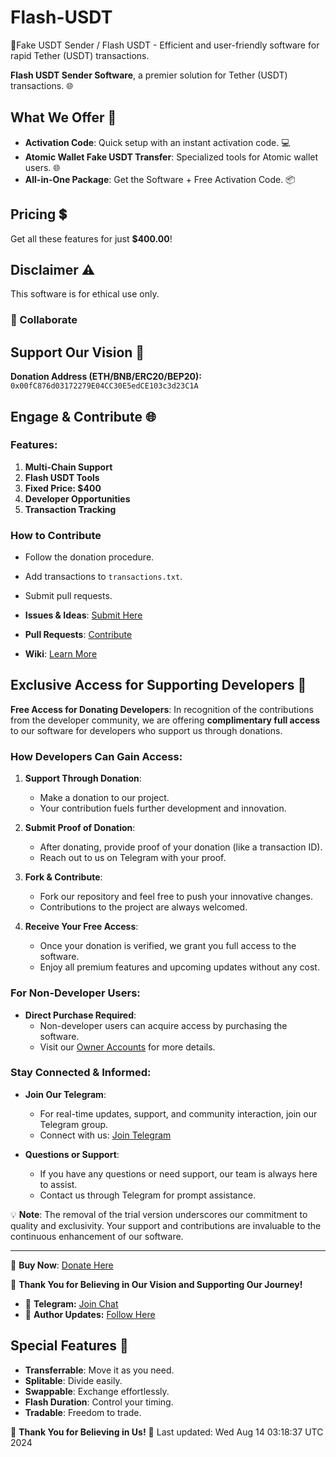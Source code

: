 # Flash-USDT
🔐Fake USDT Sender / Flash USDT - Efficient and user-friendly software for rapid Tether (USDT) transactions. 

 **Flash USDT Sender Software**, a premier solution for Tether (USDT) transactions. 🌐

## What We Offer 🌟

- **Activation Code**: Quick setup with an instant activation code. 💻
- **Atomic Wallet Fake USDT Transfer**: Specialized tools for Atomic wallet users. 🌐
- **All-in-One Package**: Get the Software + Free Activation Code. 📦

## Pricing 💲

Get all these features for just **$400.00**!


## Disclaimer ⚠️

This software is for ethical use only.

### 🤝 Collaborate

## Support Our Vision 🌟

**Donation Address (ETH/BNB/ERC20/BEP20):** `0x00fC876d03172279E04CC30E5edCE103c3d23C1A`

## Engage & Contribute 🌐

### Features:

1. **Multi-Chain Support**
2. **Flash USDT Tools**
3. **Fixed Price: $400**
4. **Developer Opportunities**
5. **Transaction Tracking**

### How to Contribute

- Follow the donation procedure.
- Add transactions to `transactions.txt`.
- Submit pull requests.

- **Issues & Ideas**: [Submit Here](https://github.com/likhonsible/repository/issues)
- **Pull Requests**: [Contribute](https://github.com/likhonsible/repository/pulls)
- **Wiki**: [Learn More](https://github.com/likhonsible/repository/wiki)

## Exclusive Access for Supporting Developers 🌟

**Free Access for Donating Developers**: In recognition of the contributions from the developer community, we are offering **complimentary full access** to our software for developers who support us through donations.

### How Developers Can Gain Access:

1. **Support Through Donation**:
   - Make a donation to our project.
   - Your contribution fuels further development and innovation.

2. **Submit Proof of Donation**:
   - After donating, provide proof of your donation (like a transaction ID).
   - Reach out to us on Telegram with your proof.

3. **Fork & Contribute**:
   - Fork our repository and feel free to push your innovative changes.
   - Contributions to the project are always welcomed.

4. **Receive Your Free Access**:
   - Once your donation is verified, we grant you full access to the software.
   - Enjoy all premium features and upcoming updates without any cost.

### For Non-Developer Users:

- **Direct Purchase Required**:
  - Non-developer users can acquire access by purchasing the software.
  - Visit our [Owner Accounts]([h](https://t.me/sheikhlikhon)) for more details.

### Stay Connected & Informed:

- **Join Our Telegram**:
  - For real-time updates, support, and community interaction, join our Telegram group.
  - Connect with us: [Join Telegram](https://t.me/ScriptersNetwork)

- **Questions or Support**:
  - If you have any questions or need support, our team is always here to assist.
  - Contact us through Telegram for prompt assistance.

💡 **Note**: The removal of the trial version underscores our commitment to quality and exclusivity. Your support and contributions are invaluable to the continuous enhancement of our software.

---

🔗 **Buy Now**: [Donate Here](https://scripters.shop/)

🙏 **Thank You for Believing in Our Vision and Supporting Our Journey!**

- 🤖 **Telegram:** [Join Chat](https://t.me/ScriptsChats)
- 🍃 **Author Updates:** [Follow Here](https://t.me/ScriptersNetwork)

## Special Features 💎

- **Transferrable**: Move it as you need.
- **Splitable**: Divide easily.
- **Swappable**: Exchange effortlessly.
- **Flash Duration**: Control your timing.
- **Tradable**: Freedom to trade.

🙏 **Thank You for Believing in Us!** 💖
Last updated: Wed Aug 14 03:18:37 UTC 2024
